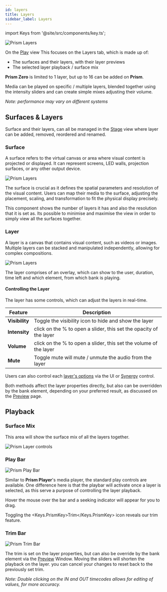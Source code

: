 ```yaml
---
id: layers
title: Layers
sidebar_label: Layers
---
```


import Keys from '@site/src/components/key.ts';

![Prism Layers](/prismdocs/images/prism-layers.png)

On the [Play](../play) view This focuses on the Layers tab, which is made up of:

- The surfaces and their layers, with their layer previews
- The selected layer playback / surface mix

**Prism Zero** is limited to 1 layer, but up to 16 can be added on **Prism**. 


Media can be played on specific / multiple layers, blended together using the intensity sliders and can create simple mixes adjusting their volume. 

*Note: performance may vary on different systems*

## Surfaces & Layers

Surface and their layers, can all be managed in the [Stage](../stage) view where layer can be added, removed, reordered and renamed.

### Surface

A surface refers to the virtual canvas or area where visual content is projected or displayed. It can represent screens, LED walls, projection surfaces, or any other output device.

![Prism Layers](/prismdocs/images/surfaces-layers/prism-surface.png)

The surface is crucial as it defines the spatial parameters and resolution of the visual content. Users can map their media to the surface, adjusting the placement, scaling, and transformation to fit the physical display precisely.

This component shows the number of layers it has and also the resolution that it is set as. Its possible to minimise and maximise the view in order to simply view all the surfaces together. 


### Layer

A layer is a canvas that contains visual content, such as videos or images. Multiple layers can be stacked and manipulated independently, allowing for complex compositions.

![Prism Layers](/prismdocs/images/surfaces-layers/prism-layer.png)

The layer comprises of an overlay, which can show to the user, duration, time left and which element, from which bank is playing. 

#### Controlling the Layer

The layer has some controls, which can adjust the layers in real-time.

| Feature | Description |
|---------|-------------|
|  **Visibility** | Toggle the visibility icon to hide and show the layer |
|  **Intensity** | click on the % to open a slider, this set the opacity of the layer |
|  **Volume** | click on the % to open a slider, this set the volume of the layer |
|  **Mute** | Toggle mute will mute / unmute the audio from the layer |

Users can also control each [layer's options](../play/layer-options) via the UI or [Synergy](../settings/settings-synergy) control.

Both methods affect the layer properties directly, but also can be overridden by the bank element, depending on your preferred result, as discussed on the [Preview](../preview) page.

## Playback

### Surface Mix

This area will show the surface mix of all the layers together. 

![Prism Layer controls](/prismdocs/images/prism-surface-mix.png)

### Play Bar

![Prism Play Bar](/prismdocs/images/zero-prism-playbar.png)

Similar to **Prism Player**'s media player, the standard play controls are available. One difference here is that the playbar will activate once a layer is selected, as this serve a purpose of controlling the layer playback.

Hover the mouse over the bar and a seeking indicator will appear for you to drag.

Toggling the <Keys.PrismKey>Trim</Keys.PrismKey> icon reveals our trim feature.

### Trim Bar

![Prism Trim Bar](/prismdocs/images/zero-prism-trimbar.png)

The trim is set on the layer properties, but can also be override by the bank element via the [Preview](../preview) Window. Moving the sliders will shorten the playback on the layer. you can cancel your changes to reset back to the previously set trim. 

*Note: Double clicking on the IN and OUT timecodes allows for editing of values, for more accuracy.*